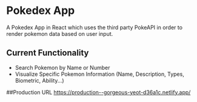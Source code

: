 # Pokedex App
A Pokedex App in React which uses the third party PokeAPI in order to render pokemon data based on user input.

## Current Functionality
- Search Pokemon by Name or Number
- Visualize Specific Pokemon Information (Name, Description, Types, Biometric, Ability...)

##Production URL
https://production--gorgeous-yeot-d36a1c.netlify.app/
